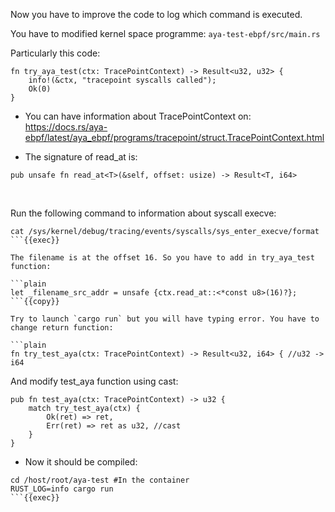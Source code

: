 Now you have to improve the code to log which command is executed.

You have to modified kernel space programme: `aya-test-ebpf/src/main.rs`

Particularly this code:
```plain
fn try_aya_test(ctx: TracePointContext) -> Result<u32, u32> {
    info!(&ctx, "tracepoint syscalls called");
    Ok(0)
}
```
* You can have information about TracePointContext on: https://docs.rs/aya-ebpf/latest/aya_ebpf/programs/tracepoint/struct.TracePointContext.html

* The signature of read_at is:

```plain
pub unsafe fn read_at<T>(&self, offset: usize) -> Result<T, i64>
```

<br>

Run the following command to information about syscall execve:
```plain
cat /sys/kernel/debug/tracing/events/syscalls/sys_enter_execve/format
```{{exec}}

The filename is at the offset 16. So you have to add in try_aya_test function:

```plain
let _filename_src_addr = unsafe {ctx.read_at::<*const u8>(16)?};
```{{copy}}

Try to launch `cargo run` but you will have typing error. You have to change return function:

```plain
fn try_test_aya(ctx: TracePointContext) -> Result<u32, i64> { //u32 -> i64
```

And modify test_aya function using cast:
```plain{4}
pub fn test_aya(ctx: TracePointContext) -> u32 {
    match try_test_aya(ctx) {
        Ok(ret) => ret,
        Err(ret) => ret as u32, //cast
    }
}
```

* Now it should be compiled:
```plain
cd /host/root/aya-test #In the container
RUST_LOG=info cargo run
```{{exec}}
